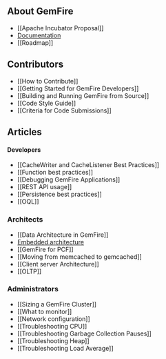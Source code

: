 ## About GemFire
* [[Apache Incubator Proposal]]
* [Documentation](http://gemfire.docs.pivotal.io)
* [[Roadmap]]

## Contributors
* [[How to Contribute]]
* [[Getting Started for GemFire Developers]]
* [[Building and Running GemFire from Source]]
* [[Code Style Guide]]
* [[Criteria for Code Submissions]]

## Articles
#### Developers
* [[CacheWriter and CacheListener Best Practices]]
* [[Function best practices]]
* [[Debugging GemFire Applications]]
* [[REST API usage]]
* [[Persistence best practices]]
* [[OQL]]

### Architects
* [[Data Architecture in GemFire]]
* [Embedded architecture](https://github.com/gemfire/apache-gemfire-staging/wiki/Running-Haptic-In-Embedded-Mode)
* [[GemFire for PCF]]
* [[Moving from memcached to gemcached]]
* [[Client server Architecture]]
* [[OLTP]]

### Administrators
* [[Sizing a GemFire Cluster]]
* [[What to monitor]]
* [[Network configuration]]
* [[Troubleshooting CPU]]
* [[Troubleshooting Garbage Collection Pauses]]
* [[Troubleshooting Heap]]
* [[Troubleshooting Load Average]]


